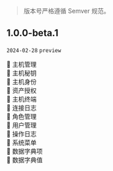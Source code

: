 > 版本号严格遵循 Semver 规范。

[//]: # (🌈添加 🔨优化 🐞修复 [如何升级]&#40;/about/update.md?id=_100&#41;)

## 1.0.0-beta.1

`2024-02-28` `preview`

🌈 主机管理   
🌈 主机秘钥  
🌈 主机身份  
🌈 资产授权   
🌈 主机终端  
🌈 连接日志  
🌈 角色管理  
🌈 用户管理  
🌈 操作日志  
🌈 系统菜单  
🌈 数据字典项  
🌈 数据字典值  

